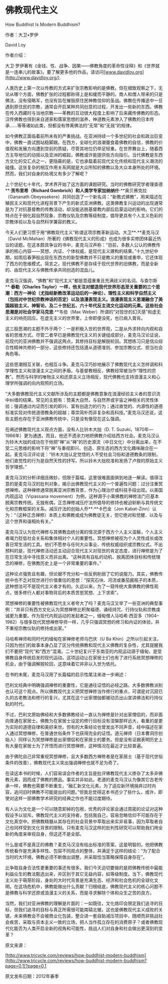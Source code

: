 # 佛教现代主义

How Buddhist Is Modern Buddhism?

作者：大卫•罗伊

David Loy

作者介绍：

大卫·罗伊著有《金钱、性、战争、因果——佛教角度的革命性诠释》和《世界就是一连串儿的故事》。要了解更多他的作品，请访问[www.davidloy.org](http://www.davidloy.org/).

人类历史上第一次以传教的方式来扩张宗教影响的是佛教。但在细致观察之下，无论从哪个方面，佛教扩张的过程都称得上是和缓而平静的。商人和僧人带来的只是佛法，没有侵略军，也没有旨在摧毁原住民神教信仰的圣战。佛教在传播途中一旦遇到原住民的宗教，通常会开启某种共同创意的过程，开发出一些新的东西。佛教在传入西藏时与当地宗教——苯教的互动很大程度上影响了后来藏传佛教的形态。汉传佛教也得到来自道家和儒家思想的滋养，神道教元素渗入了佛教的日本传承……等等诸如此类，但都没有悖离佛法的“无常”和“无我”的规律。

如今佛教正面临着前所未有的严重挑战。在亚洲持续一个多世纪的社会和政治巨变中，佛教一直试图站稳脚跟。在西方，全球化的浪潮蚕食着佛教的自信，佛教的价值观和发展方向遭到空前的质疑，尽管其地位仍举足轻重。在世界舞台上，随着西方主导地位的动摇以及亚洲的崛起，佛教或许能提供些方向指引。当代佛教是东西方文化的交汇点之一，更隐蔽的是，它也承载着前现代文化传统和现代主义潮流的碰撞。这张复杂的相互作用关系网就是大众所知的佛教以及大众本身所处的环境。然而，我们对自身的处境又有多少了解呢？

上个世纪七十年代，学术界开始了这方面的课题研究。当时的佛教研究学者理查德**·**贡布里希（Richard Gombrich）和人类学专家加纳纳什**·**奥贝赛克拉（Gananath Obeyesekere）共同创造了一个新名词：“新教式佛教”，用来描述在殖民主义和现代化进程背景下产生的新式亚洲佛教。这类佛教复兴运动的出现通常是为了对抗基督教的传教活动，却没能逃脱基督教内部后启蒙运动的影响。它们的特点在于弱化超自然现象、宗教仪轨及宗教等级制度，倡导更具有个人主义色彩的宗教体验以及与自然科学兼容的教义。

今天人们更习惯于用“佛教现代主义”称谓这项宗教革新运动。大卫**·**麦克马汉（David McMahan）所著的《佛教现代主义的形成》也成为很多实修团体最近热议的话题。在这本颇具争议的书中，麦克马汉声称：“目前，多数人公认的佛教传承的核心内容——冥想、内证、个体权威，是现代主义建构的结果。”十九世纪中期，如雨后春笋般出现在东西方的新型佛教并不只是教义的重现或重申，它还体现了西方的思维模式。简言之，现代佛教不是存续于现代世界的旧佛教，而是全新的、由现代主义与佛教传承共同创造的混血儿。

麦克马汉强调，“佛教”和“现代主义”都是意蕴重重且充满歧义的名词。与查尔斯**·**泰勒（Charles Taylor）一样，他关注对塑造现代世界形态至关重要的三个思潮：西方一神论（尤指经新教改革运动后的一神论）、理性主义和科学自然主义（包括对中世纪宗教神话的否定）以及浪漫表现主义。浪漫表现主义思潮融合了美国超验主义、神智论、及二十世纪五、六十年代反主流文化运动的元素。这些社会思潮是对社会学家马克思**·**韦伯（Max Weber）所谓的“对现世的幻灭感”和虚无主义的响亮回应。在虚无主义的世界里，上帝即便没死，也已病入膏肓。

这三股思潮的主题不外乎两个：一是积极入世的世界观，二是从外求转向内观和自省的思维方式。尽管二者早已是佛教现代主义的关键组成部分，麦克马汉论证说，前现代的亚洲佛教并不强调这两点，其修持目标是解脱轮回。冥想练习只是信众综合性精神共修的一部分，这些修持还包括遵从道德准则、参加宗教仪式、担当社会角色等。

这些思潮相互关联，也相互斗争。麦克马汉巧妙地展示了佛教现代主义怎样调和科学理性主义和浪漫主义之间的矛盾。与基督教相反，佛教经常被当作“理性的宗教”。然而与科学的唯物主义和还原主义立场相反，现代佛教也支持浪漫主义和心理学所强调的向内观照的立场。

“大多数佛教现代主义文献所涉及的主题都是佛教意象在浪漫经验主义者的意识流中纠缠的结果。常见的主题有：赞美大自然，与自然界或宇宙之神相关的灵性体验；强调通过内证而引发的即兴、富有创造力的行为；通过直觉的、内源性的道德标准实现对传统道德教条的超越；尊崇简朴而非复杂和高科技。”麦克马汉还说，这些主题也存在于亚洲佛教传统中，只是没有像现在这么强调。

在阐述佛教现代主义观点方面，没有人比铃木大拙（D. T. Suzuki，1870年—1966年）更为通透，而且，他还不遗余力地把佛教介绍给西方社会。麦克马汉认为铃木大拙的成功在于他把“禅”从“禅”的历史源流（中日文化）中分离出来，在不受二元思维的影响下将“禅”与重视即兴、创造、原生态的西方文化趣味融合在一起。麦克马汉评论说：“铃木大拙认定觉悟的人不受社会习俗和道德教条的限制，他们直觉性的行为是自然天性的抒写。所以铃木大拙校准和发扬了卢梭的原始主义哲学理想。”

麦克马汉的分析详细且微妙，但限于篇幅，这里很难面面俱到地逐一解读。值得注意的是麦克马汉的批判对象，揭示出佛教现代主义的一个普遍性问题：过分注重冥想禅修。这种禅修通常脱离亚洲宗教背景，作为心理治疗或科技手段出现。以美国内观运动（Vipassana movement）为例，这种源于小乘佛教的禅修法门已基本脱离宗教传统。无独有偶，正念禅修减压疗法所倡导的修持也被迫斩断与其传统文化和宗教框架的关系。减压疗法的创始人乔**·**卡巴金（Jon Kabat-Zinn）认为：“（这种正念禅修）本质上和佛教或成为佛教徒无关，但它绝对和觉醒、以及与这个世界和谐相处有关。”

麦克马汉认为现代禅修与其佛教血统分离的情况源于西方个人主义滥觞，个人主义者竭力贬低社会关系和集体相对个人的重要性。冥想禅修被视为个人灵性成长或改善日常生活的工具。他们不愿参与任何大众事业、传统权威组织或宗教仪式。不出预料的是，现代禅修活动还主动迎合现代主义对现世的肯定态度，进行禅修是为了在日常生活中寻找意义而非出离。“这种具有自私的动机、脱离团体目标和传统理念的禅修，在佛教历史上是一个非常重要的事件。”

这种论点强势且有趣，但论据不充分和一些反例削弱了它的说服力。其实，佛教传统中也不乏对现世进行价值重估的思想：“探究石块、河流或番茄酱瓶子的本质，这种想法可不是现代主义者才有的。久远以来，为了一窥传统大乘佛教的佛性观点，很多修行人都对事物背后的本质苦思冥想、上下求索”。

冥想禅修的重要性被佛教现代主义者夸大了吗？麦克马汉又举了一些亚洲的典型事例：“并非只有西方文化认为冥想禅修比积聚福德、诵经持咒、行持仪轨和宗教虔诚更为重要。作为现代内观运动的发起者之一，缅甸僧人马哈希·西亚多（1904–1982）与很多现代冥想禅修导师一样，几乎只强调冥想的修习和内证的体验，并不重视宗教仪轨的修持或出家。”

马哈希禅师和同时代的缅甸在家禅修老师乌巴庆（U Ba Khin）之所以引起关注，只因为他们的故事本身凸显了区分传统佛教和现代主义佛教的复杂性，尤其提醒我们不要把“现代”和“西方”混淆。二十世纪复兴于东南亚的内观运动源于缅甸，是受佛教自身传统启发的现代运动。这项运动让在家居士们也有了进行系统冥想禅修的机会，由于强调解脱轮回，这意味着它并非以入世为依托。

在书的末尾，麦克马汉用了长篇幅的启示性尾注来进一步阐述：

巴利文经典中明确强调禅修的重要性，它是通往证悟的必经之路。大多数佛教派别也认可这个观点。所以佛教现代主义把冥想禅修当作修行的重点，可谓是对沉寂已久的古老教法和修行的复兴，尤其在这个出家僧伽都被动员出山宣讲佛法和行持仪轨的时代。

不过，巴利文原始佛经和大多数佛教经论一直认为禅修是针对出家僧侣的，而非面向普通在家居士。佛教为在家居士设定的修行目标没有涅槃那样远大，看重的是更为实际的道德自律和美好来世。但有的大乘经论也曾发出不同声音，经中描述在家人通过冥想禅修，在普通世俗条件下也获得完全的证悟。道元禅师（日本曹洞宗创始人）同样认为冥想禅修是出家僧侣和在家居士的要务。但是没有证据表明历史上有大量在家居士为了开悟而进行冥想禅修，这种情况在最近才比较普遍。

由于佛陀自己非常重视冥想禅修，且大多数西方禅修者是在家居士（基于现代世俗条件的改善），佛教现代主义突出强调禅修也就不足为奇了。

在读这本书的时候，人们容易误会作者的主旨是批评佛教现代主义掺杂了太多非佛教元素，因而成了佛教的赝品。事实并非如此。老道的麦克马汉认为像其它古老传承一样，佛教也需要不断重生，“融汇新文化元素，为了适应新环境捐弃过时内容，追问旧时佛教不可能提出的问题。”但我总觉得这本书还少了些什么，或许，即使对这样一部佛教学术研究的经典之作也不能过度期待。

有人认为文化是一个可以随意卸掉的包袱，优秀的评论家会通过周密的论证对这种假设予以驳斥。佛教现代主义的支持者，包括我自己，容易忽略信仰不可能存在于文化真空中。把佛教精髓从其存在的社会背景中萃取出来实非易事，因为萃取者自己也同样受到文化背景的限制。只有麦克马汉这样的批判性研究可以帮助我们用全新的角度来审视自身，但这还不是全部。

什么是或不是真正的佛教？麦克马汉没有给出标准的答案，这是明智的。他把佛教传统看作是充满多样性、包容不同观点的整体，并满足于这样的结论：“为了配合当时的大环境，佛教必须不断做出调整，并采取恰当策略保障自身存在”。

比争取自身合法性更重要的事还有很多。我们今天迫切要做的是把佛教传统中最能利益众生的教法甄选出来，并区别于其它无益内容，如等级制度。当下，佛教现代主义处于萌芽阶段，身处的大时代背景是充满生态、经济和社会危机的全球化文明。在这场危机中，佛教能做出什么贡献？归根结底，佛教现代主义的核心问题不是佛教与科学还原或浪漫主义的关系，而是寻求解除个体和众生之苦的良方。

当然，我们对亚洲佛教的理解是片面的：一如既往，文化烙印会限定我们追寻的目标，但我们追寻的目标与真正所需很可能南辕北辙，这也是佛教现代主义成败的关键。未来佛教会不会被商业化包装，整合进一套自助减压项目中，随顺而非挑战社会疾苦，采取与资本主义一致的立场，把人当作孤立存在的消费原子？或者佛教现代化能否为人类开启全新的视角和可能性，挑战人们对自身和社会做出更深刻的变革？

原文来源：

[http://www.tricycle.com/reviews/how-buddhist-modern-buddhism](http://www.tricycle.com/reviews/how-buddhist-modern-buddhism?page=0,1)?page=0,1

原文发布日期：2012年春季

